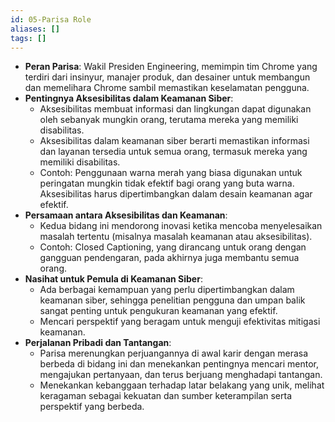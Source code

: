 ```yaml
---
id: 05-Parisa Role
aliases: []
tags: []
---
```


- **Peran Parisa**: Wakil Presiden Engineering, memimpin tim Chrome yang terdiri dari insinyur, manajer produk, dan desainer untuk membangun dan memelihara Chrome sambil memastikan keselamatan pengguna.
- **Pentingnya Aksesibilitas dalam Keamanan Siber**:
  - Aksesibilitas membuat informasi dan lingkungan dapat digunakan oleh sebanyak mungkin orang, terutama mereka yang memiliki disabilitas.
  - Aksesibilitas dalam keamanan siber berarti memastikan informasi dan layanan tersedia untuk semua orang, termasuk mereka yang memiliki disabilitas.
  - Contoh: Penggunaan warna merah yang biasa digunakan untuk peringatan mungkin tidak efektif bagi orang yang buta warna. Aksesibilitas harus dipertimbangkan dalam desain keamanan agar efektif.
- **Persamaan antara Aksesibilitas dan Keamanan**:
  - Kedua bidang ini mendorong inovasi ketika mencoba menyelesaikan masalah tertentu (misalnya masalah keamanan atau aksesibilitas).
  - Contoh: Closed Captioning, yang dirancang untuk orang dengan gangguan pendengaran, pada akhirnya juga membantu semua orang.
- **Nasihat untuk Pemula di Keamanan Siber**:
  - Ada berbagai kemampuan yang perlu dipertimbangkan dalam keamanan siber, sehingga penelitian pengguna dan umpan balik sangat penting untuk pengukuran keamanan yang efektif.
  - Mencari perspektif yang beragam untuk menguji efektivitas mitigasi keamanan.
- **Perjalanan Pribadi dan Tantangan**:
  - Parisa merenungkan perjuangannya di awal karir dengan merasa berbeda di bidang ini dan menekankan pentingnya mencari mentor, mengajukan pertanyaan, dan terus berjuang menghadapi tantangan.
  - Menekankan kebanggaan terhadap latar belakang yang unik, melihat keragaman sebagai kekuatan dan sumber keterampilan serta perspektif yang berbeda.

